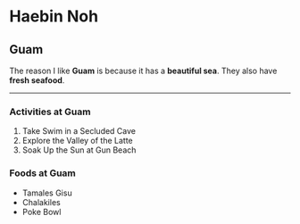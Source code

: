 # Haebin Noh
## Guam
The reason I like **Guam** is because it has a **beautiful sea**. They also have **fresh seafood**.

---

### Activities at Guam
1. Take Swim in a Secluded Cave
2. Explore the Valley of the Latte
3. Soak Up the Sun at Gun Beach
### Foods at Guam
* Tamales Gisu
* Chalakiles
* Poke Bowl